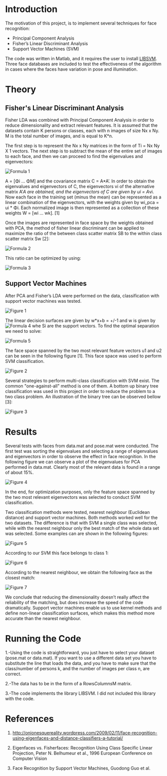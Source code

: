 
Introduction
============

The motivation of this project, is to implement several techniques for face recognition:

* Principal Component Analysis
* Fisher’s Linear Discriminant Analysis
* Support Vector Machines (SVM)

The code was written in Matlab, and it requires the user to install [LIBSVM](http://www.csie.ntu.edu.tw/~cjlin/libsvm/). Three face databases are included to test the effectiveness of the algorithm in cases where the faces have variation in pose and illumination. 

Theory
======

Fisher's Linear Discriminant Analysis
-------------------------------------

Fisher LDA was combined with Principal Component Analysis in order to reduce dimensionality and extract relevant features. It is assumed that the datasets contain K persons or classes, each with n images of size Nx x Ny.  M is the total number of images, and is equal to K*n. 

The first step is to represent the Nx x Ny matrices in the form of Ti = Nx Ny X 1 vectors.  The next step is to subtract the mean of the entire set of images to each face, and  then we can proceed to find the  eigenvalues and eigenvectors:

![Formula 1](resources/formula1.png)

A = [Φi … ΦM] and the covariance matrix C = A*A’.  In order to obtain the eigenvalues and eigenvectors of C, the eigenvectors vi of the alternative matrix A’*A are obtained, and the eigenvectors of C are given by ui = A*vi. Now each face in the training set (minus the mean) can be represented as a linear combination of the eigenvectors, with the weights given by wi_pca = ui * Φi. Each normalized image is then represented as a collection of these weights W  = [wi … wk]. [1] 

Once the images are represented in face space by the weights obtained with PCA, the method of fisher linear discriminant can be applied to maximize the ratio of the between class scatter matrix SB to the within class scatter matrix Sw [2]:

![Formula 2](resources/formula2.png)

This ratio can be optimized by using:

![Formula 3](resources/formula3.png)

Support Vector Machines
-----------------------

After PCA and Fisher’s LDA were performed on the data, classification with support vector machines was tested. 

![Figure 1](resources/figure1.png)

The linear decision surfaces are given by w*x+b = +/-1 and w is given by ![Formula 4](resources/formula4.png) whe Si are the support vectors.  To find the optimal separation we need to solve:

![Formula 5](resources/formula5.png)

The face space spanned by the two most relevant feature vectors u1 and u2 can be seen  in the following figure [1]. This face space was used to perform SVM classification.

![Figure 2](resources/figure2.png)

Several strategies to perform multi-class classification with SVM exist. The common "one-against-all" method is one of them. A bottom up binary tree classification was used in this project in order to reduce the problem to a two class problem. An illustration of the binary tree can be observed bellow [3]:

![Figure 3](resources/figure3.png)

Results
=======

Several tests with faces from data.mat and pose.mat were conducted.  The first test was sorting the eigenvalues and selecting a range of eigenvalues and eigenvectors in order to observe the effect in face recognition. In the following figure we can observe a plot of the eigenvalues for PCA performed in data.mat. Clearly most of the relevant data is found in a range of about 15%. 

![Figure 4](resources/figure4.png)

In the end, for optimization purposes, only the feature space spanned by the two most relevant eigenvectors was selected to conduct SVM classification.

Two classification methods were tested, nearest neighbour (Euclidean distance) and support vector machines. Both methods worked well for the two datasets. The difference is that with SVM a single class was selected, while with the nearest neighbour only the best match of the whole data set was selected. Some examples can are shown in the following figures:

![Figure 5](resources/figure5.png)

According to our SVM this face belongs to class 1:

![Figure 6](resources/figure6.png)

According to the nearest neighbour, we obtain the following face as the closest match:

![Figure 7](resources/figure7.png)

We conclude that reducing the dimensionality doesn’t really affect the reliability of the matching, but does increase the speed of the code dramatically. Support vector machines enable us to use kernel methods and define non-linear classification surfaces, which makes this method more accurate than the nearest neighbour. 

Running the Code
================

1.-Using the code is straightforward, you just have to select your dataset (pose.mat or data.mat). If you want to use a different data set you have to substitute the line that loads the data, and you have to make sure that the class/number of persons k, and the number of images per class n, are correct. 

2.-The data has to be in the form of a Rows*Columns*M matrix.

3.-The code implements the library LIBSVM. I did not included this library with the code.

References
==========

1. http://onionesquereality.wordpress.com/2009/02/11/face-recognition-using-eigenfaces-and-distance-classifiers-a-tutorial/

2. Eigenfaces vs. Fisherfaces: Recognition Using Class Specific Linear Projection, Peter N. Belhumeur et al., 1996 European Conference on Computer Vision

3. Face Recognition by Support Vector Machines, Guodong Guo et al. 